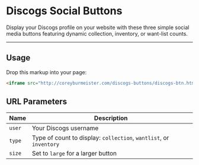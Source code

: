 Discogs Social Buttons
========

Display your Discogs profile on your website with these three simple social
media buttons featuring dynamic collection, inventory, or want-list counts.

---

## Usage

Drop this markup into your page:
```html
<iframe src="http://coreyburmeister.com/discogs-buttons/discogs-btn.html?user=cburmeister&type=collection&size=large" allowtransparency="true" frameborder="0" scrolling="0" width="190" height="30"></iframe>
```

## URL Parameters

| Name   | Description                                                        |
|--------|--------------------------------------------------------------------|
| `user` | Your Discogs username                                              |
| `type` | Type of count to display: `collection`, `wantlist`, or `inventory` |
| `size` | Set to `large` for a larger button                                 |
